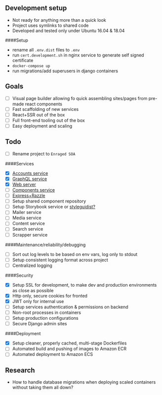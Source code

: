 Development setup
--

- Not ready for anything more than a quick look
- Project uses symlinks to shared code
- Developed and tested only under Ubuntu 16.04 & 18.04

####Setup

- rename all `.env.dist` files to `.env` 
- run `cert.development.sh` in nginx service to generate self signed certificate
- `docker-compose up`
- run migrations/add superusers in django containers

Goals
--
* [ ] Visual page builder allowing fo quick assembling sites/pages from pre-made react components
* [ ] Fast scaffolding of new services
* [ ] React+SSR out of the box 
* [ ] Full front-end tooling out of the box
* [ ] Easy deployment and scaling 

Todo
--

* [ ] Rename project to `Enraged SOA`

####Services
* [x] [Accounts service](https://github.com/gniewomir/django-react-cms/tree/master/services/accounts)
* [x] [GraphQL service](https://github.com/gniewomir/django-react-cms/tree/master/services/graphql)
* [x] [Web server](https://github.com/gniewomir/django-react-cms/tree/master/services/nginx)
* [ ] [Components service](https://github.com/gniewomir/django-react-cms/tree/master/services/cms)
* [ ] [Express+Razzle](https://github.com/gniewomir/django-react-cms/tree/master/services/assembler)
* [ ] Setup shared component repository
* [ ] Setup Storybook service or [styleguidist?](https://github.com/styleguidist/react-styleguidist)
* [ ] Mailer service
* [ ] Media service
* [ ] Content service
* [ ] Search service
* [ ] Scrapper service  

####Maintenance/reliability/debugging
* [ ] Sort out log levels to be based on env vars, log only to stdout
* [ ] Setup consistent logging format across project 
* [ ] Centralized logging 

####Security
* [x] Setup SSL for development, to make dev and production environments as close as possible
* [x] Http only, secure cookies for fronted
* [X] JWT only for internal use 
* [ ] Setup services authentication & permissions on backend
* [ ] Non-root processes in containers
* [ ] Setup production configurations 
* [ ] Secure Django admin sites 

####Deployment
* [x] Setup cleaner, properly cached, multi-stage Dockerfiles
* [ ] Automated build and pushing of images to Amazon ECR
* [ ] Automated deployment to Amazon ECS

Research 
--

* How to handle database migrations when deploying scaled containers without taking them all down? 
